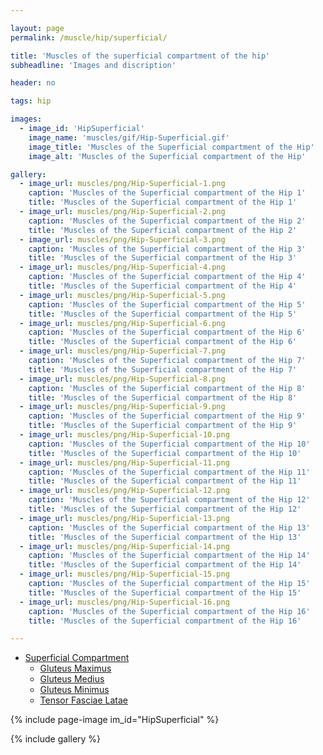 ```yaml
---

layout: page
permalink: /muscle/hip/superficial/

title: 'Muscles of the superficial compartment of the hip'
subheadline: 'Images and discription'

header: no

tags: hip

images:
  - image_id: 'HipSuperficial'
    image_name: 'muscles/gif/Hip-Superficial.gif'
    image_title: 'Muscles of the Superficial compartment of the Hip'
    image_alt: 'Muscles of the Superficial compartment of the Hip' 

gallery:
  - image_url: muscles/png/Hip-Superficial-1.png
    caption: 'Muscles of the Superficial compartment of the Hip 1'
    title: 'Muscles of the Superficial compartment of the Hip 1'
  - image_url: muscles/png/Hip-Superficial-2.png
    caption: 'Muscles of the Superficial compartment of the Hip 2'
    title: 'Muscles of the Superficial compartment of the Hip 2'
  - image_url: muscles/png/Hip-Superficial-3.png
    caption: 'Muscles of the Superficial compartment of the Hip 3'
    title: 'Muscles of the Superficial compartment of the Hip 3'
  - image_url: muscles/png/Hip-Superficial-4.png
    caption: 'Muscles of the Superficial compartment of the Hip 4'
    title: 'Muscles of the Superficial compartment of the Hip 4'
  - image_url: muscles/png/Hip-Superficial-5.png
    caption: 'Muscles of the Superficial compartment of the Hip 5'
    title: 'Muscles of the Superficial compartment of the Hip 5'
  - image_url: muscles/png/Hip-Superficial-6.png
    caption: 'Muscles of the Superficial compartment of the Hip 6'
    title: 'Muscles of the Superficial compartment of the Hip 6'
  - image_url: muscles/png/Hip-Superficial-7.png
    caption: 'Muscles of the Superficial compartment of the Hip 7'
    title: 'Muscles of the Superficial compartment of the Hip 7'
  - image_url: muscles/png/Hip-Superficial-8.png
    caption: 'Muscles of the Superficial compartment of the Hip 8'
    title: 'Muscles of the Superficial compartment of the Hip 8'
  - image_url: muscles/png/Hip-Superficial-9.png
    caption: 'Muscles of the Superficial compartment of the Hip 9'
    title: 'Muscles of the Superficial compartment of the Hip 9'
  - image_url: muscles/png/Hip-Superficial-10.png
    caption: 'Muscles of the Superficial compartment of the Hip 10'
    title: 'Muscles of the Superficial compartment of the Hip 10'
  - image_url: muscles/png/Hip-Superficial-11.png
    caption: 'Muscles of the Superficial compartment of the Hip 11'
    title: 'Muscles of the Superficial compartment of the Hip 11'
  - image_url: muscles/png/Hip-Superficial-12.png
    caption: 'Muscles of the Superficial compartment of the Hip 12'
    title: 'Muscles of the Superficial compartment of the Hip 12'
  - image_url: muscles/png/Hip-Superficial-13.png
    caption: 'Muscles of the Superficial compartment of the Hip 13'
    title: 'Muscles of the Superficial compartment of the Hip 13'
  - image_url: muscles/png/Hip-Superficial-14.png
    caption: 'Muscles of the Superficial compartment of the Hip 14'
    title: 'Muscles of the Superficial compartment of the Hip 14'
  - image_url: muscles/png/Hip-Superficial-15.png
    caption: 'Muscles of the Superficial compartment of the Hip 15'
    title: 'Muscles of the Superficial compartment of the Hip 15'
  - image_url: muscles/png/Hip-Superficial-16.png
    caption: 'Muscles of the Superficial compartment of the Hip 16'
    title: 'Muscles of the Superficial compartment of the Hip 16'

---
```


- [Superficial Compartment](/muscle/hip/superficial)
  - [Gluteus Maximus](/muscle/hip/gluteusmaximus/)
  - [Gluteus Medius](/muscle/hip/gluteusmedius/)
  - [Gluteus Minimus](/muscle/hip/gluteusminimus/)
  - [Tensor Fasciae Latae](/muscle/hip/tensorfasciaelatae/)

{% include page-image im_id="HipSuperficial" %}

{% include gallery %}